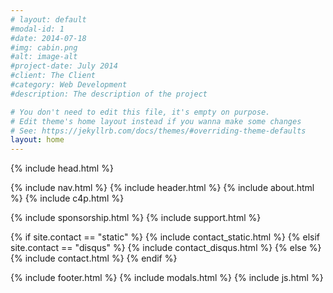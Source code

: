 ```yaml
---
# layout: default
#modal-id: 1
#date: 2014-07-18
#img: cabin.png
#alt: image-alt
#project-date: July 2014
#client: The Client
#category: Web Development
#description: The description of the project

# You don't need to edit this file, it's empty on purpose.
# Edit theme's home layout instead if you wanna make some changes
# See: https://jekyllrb.com/docs/themes/#overriding-theme-defaults
layout: home
---
```



{% include head.html %}
<body id="page-top" class="index">
{% include nav.html %}
{% include header.html %}
{% include about.html %}
{% include c4p.html %}

{% include sponsorship.html %}
{% include support.html %}

{% if site.contact == "static" %}
{% include contact_static.html %}
{% elsif site.contact == "disqus" %}
{% include contact_disqus.html %}
{% else %}
{% include contact.html %}
{% endif %}

{% include footer.html %}
{% include modals.html %}
{% include js.html %}
</body>